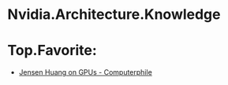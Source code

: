 # Nvidia.Architecture.Knowledge
# Top.Favorite:
- [Jensen Huang on GPUs - Computerphile](https://youtu.be/G6R7UOFx1bw)
